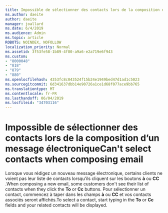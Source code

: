 ```yaml
---
title: Impossible de sélectionner des contacts lors de la composition d’un message électronique dans Outlook.com
ms.author: daeite
author: daeite
manager: joallard
ms.date: 6/4/2019
ms.audience: Admin
ms.topic: article
ROBOTS: NOINDEX, NOFOLLOW
localization_priority: Normal
ms.assetid: 3f53fe58-1b89-4f80-a9a6-e2a719e6f943
ms.custom:
- "8000048"
- "818"
- "879"
- "880"
ms.openlocfilehash: 4353fc8c043524f15b24e1949bed47d1ad1c5023
ms.sourcegitcommit: 6d341637dbb14e90726a1ce1d68f077ace9bb765
ms.translationtype: MT
ms.contentlocale: fr-FR
ms.lasthandoff: 06/04/2019
ms.locfileid: "34703116"
---
```

# <a name="cant-select-contacts-when-composing-email"></a><span data-ttu-id="29fee-102">Impossible de sélectionner des contacts lors de la composition d’un message électronique</span><span class="sxs-lookup"><span data-stu-id="29fee-102">Can't select contacts when composing email</span></span>

<span data-ttu-id="29fee-103">Lorsque vous rédigez un nouveau message électronique, certains clients ne voient pas leur liste de contacts lorsqu’ils cliquent sur les boutons **à** ou **CC** .</span><span class="sxs-lookup"><span data-stu-id="29fee-103">When composing a new email, some customers don't see their list of contacts when they click the **To** or **Cc** buttons.</span></span> <span data-ttu-id="29fee-104">Pour sélectionner un contact, commencez à taper dans les champs **à** ou **CC** et vos contacts associés seront affichés.</span><span class="sxs-lookup"><span data-stu-id="29fee-104">To select a contact, start typing in the **To** or **Cc** fields and your related contacts will be displayed.</span></span>